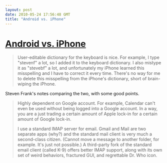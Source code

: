 ```yaml
---
layout: post
date: 2010-05-24 17:56:48 GMT
title: "Android vs. iPhone"
---
```

# [Android vs. iPhone](http://stevenf.com/pages/android-vs-iphone/)

> User-editable dictionary for the keyboard is nice. For example, I type "stevenf" a lot, so I added it to the keyboard dictionary. I also mistype it as "stevebf" a lot, and unfortunately my iPhone learned this misspelling and I have to correct it every time. There's no way for me to delete this misspelling from the iPhone's dictionary, short of brain-wiping the iPhone.

Steven Frank's notes comparing the two, with some good points.

> Highly dependent on Google account. For example, Calendar can't even be used without being logged into a Google account. In a way, you are a just trading a certain amount of Apple lock-in for a certain amount of Google lock-in.
>
> I use a standard IMAP server for email. Gmail and Mail are two separate apps (why?) and the standard mail client is very much a second-class citizen. (Cannot move a message to another folder, for example. It's just not possible.) A third-party fork of the standard email client (called K-9) offers better IMAP support, along with its own set of weird behaviors, fractured GUI, and regrettable Dr. Who icon.

